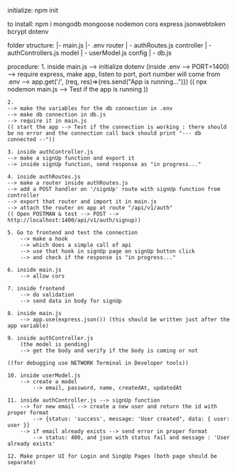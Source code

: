 initialize:
    npm init

to install: 
    npm i mongodb mongoose nodemon cors express jsonwebtoken bcrypt dotenv

folder structure:
    |- main.js
    |- .env
    router
        | - authRoutes.js
    controller
        | - authControllers.js
    model
        | - userModel.js
    config
        | - db.js

procedure:
    1. inside main.js
    --> initialize dotenv (inside .env --> PORT=1400)
    --> require express, make app, listen to port, port number will come from .env
    --> app.get('/', (req, res)=>{res.send("App is running...")})
    (( npx nodemon main.js --> Test if the app is running ))

    2. 
    --> make the variables for the db connection in .env
    --> make db connection in db.js
    --> require it in main.js
    (( start the app --> Test if the connection is working : there should be no error and the connection call back should print "--- db connected --"))

    3. inside authController.js
    --> make a signUp function and export it
    --> inside signUp function, send response as "in progress..."

    4. inside authRoutes.js
    --> make a router inside authRoutes.js
    --> add a POST handler on '/signUp' route with signUp function from controller
    --> export that router and import it in main.js
    --> attach the router on app at route "/api/v1/auth"
    (( Open POSTMAN & test --> POST --> http://localhost:1400/api/v1/auth/signup))

    5. Go to frontend and test the connection
        --> make a hook
        --> which does a simple call of api
        --> use that hook in signUp page on signUp button click
        --> and check if the response is "in progress..."

    6. inside main.js
        --> allow cors

    7. inside frontend 
        --> do validation
        --> send data in body for signUp

    8. inside main.js
        --> app.use(express.json()) (this should be written just after the app variable)
    
    9. inside authController.js
        (the model is pending)
        --> get the body and verify if the body is coming or not
        
    ((for debugging use NETWORK Terminal in Developer tools))

    10. inside userModel.js
        --> create a model
            --> email, password, name, createdAt, updatedAt
    
    11. inside authController.js --> signUp function
        --> for new email --> create a new user and return the id with proper format
            --> {status: 'success', message: 'User created", data: { user: user }}
        --> if email already exists --> send error in proper format
            --> status: 400, and json with status fail and message : 'User already exists'

    12. Make proper UI for Login and SingUp Pages (both page should be separate)








